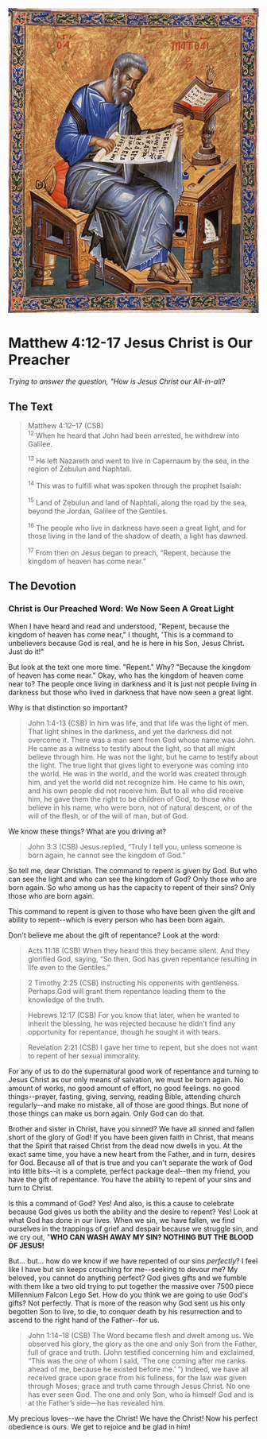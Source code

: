 <img class="intro-right" src="../images/art-matthew.jpg">

# Matthew 4:12-17 Jesus Christ is Our Preacher

*Trying to answer the question, "How is Jesus Christ our All-in-all?*

## The Text

>Matthew 4:12–17 (CSB)  
><sup>12</sup> When he heard that John had been arrested, he withdrew into Galilee. 
>
><sup>13</sup> He left Nazareth and went to live in Capernaum by the sea, in the region of Zebulun and Naphtali. 
>
><sup>14</sup> This was to fulfill what was spoken through the prophet Isaiah: 
>
><sup>15</sup> Land of Zebulun and land of Naphtali, along the road by the sea, beyond the Jordan, Galilee of the Gentiles. 
>
><sup>16</sup> The people who live in darkness have seen a great light, and for those living in the land of the shadow of death, a light has dawned. 
>
><sup>17</sup> From then on Jesus began to preach, “Repent, because the kingdom of heaven has come near.”

## The Devotion

### Christ is Our Preached Word: We Now Seen A Great Light

When I have heard and read and understood, "Repent, because the kingdom of heaven has come near," I thought, 'This is a command to unbelievers because God is real, and he is here in his Son, Jesus Christ. Just do it!"

But look at the text one more time. "Repent." Why? "Because the kingdom of heaven has come near." Okay, who has the kingdom of heaven come near to? The people once living in darkness and it is just not people living in darkness but those who lived in darkness that have now seen a great light.

Why is that distinction so important?

>John 1:4-13 (CSB) In him was life, and that life was the light of men. That light shines in the darkness, and yet the darkness did not overcome it. There was a man sent from God whose name was John. He came as a witness to testify about the light, so that all might believe through him. He was not the light, but he came to testify about the light. The true light that gives light to everyone was coming into the world. He was in the world, and the world was created through him, and yet the world did not recognize him. He came to his own, and his own people did not receive him. But to all who did receive him, he gave them the right to be children of God, to those who believe in his name, who were born, not of natural descent, or of the will of the flesh, or of the will of man, but of God.

We know these things? What are you driving at?

>John 3:3 (CSB) Jesus replied, “Truly I tell you, unless someone is born again, he cannot see the kingdom of God.”

So tell me, dear Christian. The command to repent is given by God. But who can see the light and who can see the kingdom of God? Only those who are born again. So who among us has the capacity to repent of their sins? Only those who are born again.

This command to repent is given to those who have been given the gift and ability to repent--which is every person who has been born again.

Don't believe me about the gift of repentance? Look at the word:

>Acts 11:18 (CSB) When they heard this they became silent. And they glorified God, saying, “So then, God has given repentance resulting in life even to the Gentiles.”

>2 Timothy 2:25 (CSB) instructing his opponents with gentleness. Perhaps God will grant them repentance leading them to the knowledge of the truth.

>Hebrews 12:17 (CSB) For you know that later, when he wanted to inherit the blessing, he was rejected because he didn’t find any opportunity for repentance, though he sought it with tears.

>Revelation 2:21 (CSB) I gave her time to repent, but she does not want to repent of her sexual immorality.

For any of us to do the supernatural good work of repentance and turning to Jesus Christ as our only means of salvation, we must be born again. No amount of works, no good amount of effort, no good feelings. no good things--prayer, fasting, giving, serving, reading Bible, attending church regularly--and make no mistake, all of those are good things. But none of those things can make us born again. Only God can do that.

Brother and sister in Christ, have you sinned? We have all sinned and fallen short of the glory of God! If you have been given faith in Christ, that means that the Spirit that raised Christ from the dead now dwells in you. At the exact same time, you have a new heart from the Father, and in turn, desires for God. Because all of that is true and you can't separate the work of God into little bits--it is a complete, perfect package deal--then my friend, you have the gift of repentance. You have the ability to repent of your sins and turn to Christ.

Is this a command of God? Yes! And also, is this a cause to celebrate because God gives us both the ability and the desire to repent? Yes! Look at what God has done in our lives. When we sin, we have fallen, we find ourselves in the trappings of grief and despair because we struggle sin, and we cry out, "**WHO CAN WASH AWAY MY SIN? NOTHING BUT THE BLOOD OF JESUS!**

But... but... how do we know if we have repented of our sins *perfectly*? I feel like I have but sin keeps crouching for me--seeking to devour me? My beloved, you cannot do anything perfect? God gives gifts and we fumble with them like a two old trying to put together the massive over 7500 piece Millennium Falcon Lego Set. How do you think we are going to use God's gifts? Not perfectly. That is more of the reason why God sent us his only begotten Son to live, to die, to conquer death by his resurrection and to ascend to the right hand of the Father--for us.

>John 1:14–18 (CSB) The Word became flesh and dwelt among us. We observed his glory, the glory as the one and only Son from the Father, full of grace and truth. (John testified concerning him and exclaimed, “This was the one of whom I said, ‘The one coming after me ranks ahead of me, because he existed before me.’ ”) Indeed, we have all received grace upon grace from his fullness, for the law was given through Moses; grace and truth came through Jesus Christ. No one has ever seen God. The one and only Son, who is himself God and is at the Father’s side—he has revealed him.

My precious loves--we have the Christ! We have the Christ! Now his perfect obedience is ours. We get to rejoice and be glad in him!
